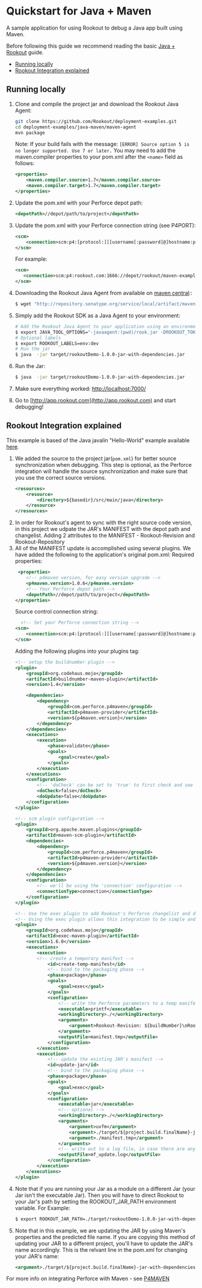 # Quickstart for Java + Maven 

A sample application for using Rookout to debug a Java app built using Maven.

Before following this guide we recommend reading the basic [Java + Rookout] guide.

* [Running locally](#running-locally)
* [Rookout Integration explained](#rookout-integration-explained)

## Running locally
1. Clone and compile the project jar and download the Rookout Java Agent:
     ```bash
    git clone https://github.com/Rookout/deployment-examples.git
    cd deployment-examples/java-maven/maven-agent
    mvn package
    ```
    Note: If your build fails with the message: `[ERROR] Source option 5 is no longer supported. Use 7 or later.`  You may need to add the maven.compiler properties to your pom.xml after the `<name>` field as follows:

    ```xml
    <properties>
        <maven.compiler.source>1.7</maven.compiler.source>
        <maven.compiler.target>1.7</maven.compiler.target>
    </properties>
    ```
2. Update the pom.xml with your Perforce depot path:
    ```xml
    <depotPath>//depot/path/to/project</depotPath>
    ```
3. Update the pom.xml with your Perforce connection string (see P4PORT):
    ```xml
    <scm>
        <connection>scm:p4:[protocol:][[username[:password]@]hostname:port:]${depotPath}</connection>
    </scm>
    ```
    For example:
     ```xml
    <scm>
        <connection>scm:p4:rookout.com:1666://depot/rookout/maven-example</connection>
    </scm>
    ```
4. Downloading the Rookout Java Agent from available on [maven central]::
    ```bash
    $ wget "http://repository.sonatype.org/service/local/artifact/maven/redirect?r=central-proxy&g=com.rookout&a=rook&v=LATEST"  -O rook.jar
    ```  
5. Simply add the Rookout SDK as a Java Agent to your environment:
    ```bash
    # Add the Rookout Java Agent to your application using an environment variable
    $ export JAVA_TOOL_OPTIONS="-javaagent:(pwd)/rook.jar -DROOKOUT_TOKEN=[Your Rookout Token]"
    # Optional labels
    $ export ROOKOUT_LABELS=env:dev
    # Run the jar 
    $ java  -jar target/rookoutDemo-1.0.0-jar-with-dependencies.jar
    ```
6.  Run the Jar:
    ```bash    
    $ java  -jar target/rookoutDemo-1.0.0-jar-with-dependencies.jar
    ```

7. Make sure everything worked: [http://localhost:7000/](http://localhost:7000/hello)

8. Go to [http://app.rookout.com](http://app.rookout.com) and start debugging! 

## Rookout Integration explained

This example is based of the Java javalin "Hello-World" example available [here].

1. We added the source to the project jar(`pom.xml`) for better source synchronization when debugging. This step is optional, as the Perforce integration will handle the source synchronization and make sure that you use the correct source versions.
    ```xml
    <resources>
        <resource>
            <directory>${basedir}/src/main/java</directory>
        </resource>
    </resources>
 
   ```
2. In order for Rookout's agent to sync with the right source code version, in this project we udpate the JAR's MANIFEST with the depot path and changelist.
    Adding 2 attributes to the MANIFEST - Rookout-Revision and Rookout-Repository
3. All of the MANIFEST update is accomplished using several plugins. We have added the following to the application's original pom.xml:
    Required properties:    
    ```xml
     <properties>
        <!-- p4maven version, for easy version upgrade -->
        <p4maven.version>1.0.6</p4maven.version>
        <!-- Your Perforce depot path -->
        <depotPath>//depot/path/to/project</depotPath>
    </properties>
    ```
    Source control connection string:
    ```xml
      <!-- Set your Perforce connection string -->
    <scm>
        <connection>scm:p4:[protocol:][[username[:password]@]hostname:port:]${depotPath}</connection>
    </scm>
    ```
    Adding the following plugins into your plugins tag:
    ```xml
    <!-- setup the buildnumber plugin -->
    <plugin>
        <groupId>org.codehaus.mojo</groupId>
        <artifactId>buildnumber-maven-plugin</artifactId>
        <version>1.4</version>

        <dependencies>
            <dependency>
                <groupId>com.perforce.p4maven</groupId>
                <artifactId>p4maven-provider</artifactId>
                <version>${p4maven.version}</version>
            </dependency>
        </dependencies>
        <executions>
            <execution>
                <phase>validate</phase>
                <goals>
                    <goal>create</goal>
                </goals>
            </execution>
        </executions>
        <configuration>
            <!-- 'doCheck' can be set to 'true' to first check and see if you have locally modified files, and will fail if there are any. -->
            <doCheck>false</doCheck>
            <doUpdate>false</doUpdate>
        </configuration>
    </plugin>

    <!-- scm plugin configuration -->
    <plugin>
        <groupId>org.apache.maven.plugins</groupId>
        <artifactId>maven-scm-plugin</artifactId>
        <dependencies>
            <dependency>
                <groupId>com.perforce.p4maven</groupId>
                <artifactId>p4maven-provider</artifactId>
                <version>${p4maven.version}</version>
            </dependency>
        </dependencies>
        <configuration>
            <!-- we'll be using the 'connection' configuration -->
            <connectionType>connection</connectionType>
        </configuration>
    </plugin>

    <!-- Use the exec plugin to add Rookout's Perforce changelist and depot path. -->
    <!-- Using the exec plugin allows this integration to be simple and edit an already existing JAR -->
    <plugin>
        <groupId>org.codehaus.mojo</groupId>
        <artifactId>exec-maven-plugin</artifactId>
        <version>1.6.0</version>
        <executions>
            <execution>
            <!-- create a temporary manifest -->
                <id>create-temp-manifest</id>
                <!-- bind to the packaging phase -->
                <phase>package</phase>
                <goals>
                    <goal>exec</goal>
                </goals>
                <configuration>
                    <!-- write the Perforce parameters to a temp manifest file -->
                    <executable>printf</executable>
                    <workingDirectory>./</workingDirectory>
                    <arguments>
                        <argument>Rookout-Revision: ${buildNumber}\nRookout-Repository: Perforce:${depotPath}\n</argument>
                    </arguments>
                    <outputFile>manifest.tmp</outputFile>
                </configuration>
            </execution>
            <execution>
                <!-- update the existing JAR's manifest -->
                <id>update-jar</id>
                <!-- bind to the packaging phase -->
                <phase>package</phase>
                <goals>
                    <goal>exec</goal>
                </goals>
                <configuration>
                    <executable>jar</executable>
                    <!-- optional -->
                    <workingDirectory>./</workingDirectory>
                    <arguments>
                        <argument>uvfm</argument>
                        <argument>./target/${project.build.finalName}-jar-with-dependencies.jar</argument>
                        <argument>./manifest.tmp</argument>
                    </arguments>
                    <!-- write out to a log file, in case there are any errors -->
                    <outputFile>mf_update.log</outputFile>
                </configuration>
            </execution>
        </executions>
    </plugin>
    ```
4. Note that if you are running your Jar as a module on a different Jar (your Jar isn't the executable Jar). 
   Then you will have to direct Rookout to your Jar's path by setting the ROOKOUT_JAR_PATH environment variable.
    For Example:
    ```bash    
    $ export ROOKOUT_JAR_PATH=./target/rookoutDemo-1.0.0-jar-with-dependencies.jar
    ```
5. Note that in this example, we are updating the JAR by using Maven's properties and the predicted file name.
   If you are copying this method of updating your JAR to a different project, you'll have to update the JAR's name accordingly.
   This is the relvant line in the pom.xml for changing your JAR's name:
    ```xml    
    <argument>./target/${project.build.finalName}-jar-with-dependencies.jar</argument>
    ```
For more info on integrating Perforce with Maven - see [P4MAVEN](https://swarm.workshop.perforce.com/files/guest/dantran/p4maven/README.md)

[Java + Rookout]: https://docs.rookout.com/docs/sdk-setup.html
[here]: https://github.com/tipsy/javalin/
[maven central]: https://mvnrepository.com/artifact/com.rookout/rook
